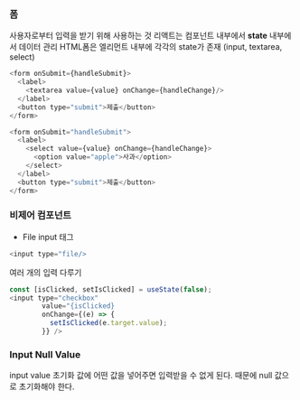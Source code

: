 ### 폼
사용자로부터 입력을 받기 위해 사용하는 것
리액트는 컴포넌트 내부에서 **state** 내부에서 데이터 관리
HTML폼은 엘리먼트 내부에 각각의 state가 존재 (input, textarea, select)
```javascript
<form onSubmit={handleSubmit}>
  <label>
    <textarea value={value} onChange={handleChange}/>
  </label>
  <button type="submit">제출</button>
</form>
```
```javascript
<form onSubmit="handleSubmit">
  <label>
    <select value={value} onChange={handleChange}>
      <option value="apple">사과</option>
    </select>
  </label>
  <button type="submit">제출</button>
</form>
```
### 비제어 컴포넌트 
* File input 태그
```javascript
<input type="file/>
```
여러 개의 입력 다루기
```javascript
const [isClicked, setIsClicked] = useState(false);
<input type="checkbox"
        value="{isClicked}
        onChange={(e) => {
          setIsClicked(e.target.value);
        }} />
```
### Input Null Value
input value 초기화 값에 어떤 값을 넣어주면 입력받을 수 없게 된다.
때문에 null 값으로 초기화해야 한다.
